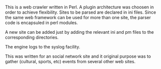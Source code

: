 This is a web crawler written in Perl. A plugin architecture was choosen in order to achieve flexibility. Sites to be parsed are declared in ini files. Since the same web framework can be used for more than one site, the parser code is encapsuled in perl modules.

A new site can be added just by adding the relevant ini and pm files to the corresponding directories.

The engine logs to the syslog facility.

This was written for an social network site and it original purpose was to gather (cultural, sports, etc) events from several other web sites.
